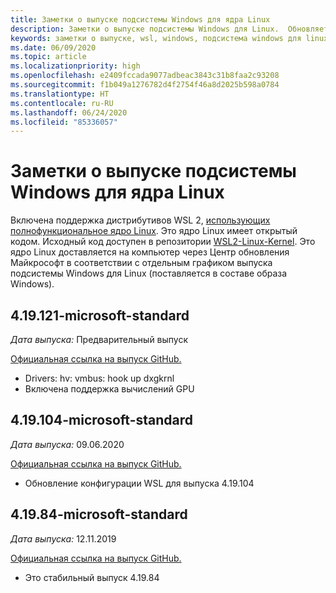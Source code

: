 ```yaml
---
title: Заметки о выпуске подсистемы Windows для ядра Linux
description: Заметки о выпуске подсистемы Windows для Linux.  Обновляется ежемесячно.
keywords: заметки о выпуске, wsl, windows, подсистема windows для linux, windowssubsystem, ubuntu, ядро
ms.date: 06/09/2020
ms.topic: article
ms.localizationpriority: high
ms.openlocfilehash: e2409fccada9077adbeac3843c31b8faa2c93208
ms.sourcegitcommit: f1b049a1276782d4f2754f46a8d2025b598a0784
ms.translationtype: HT
ms.contentlocale: ru-RU
ms.lasthandoff: 06/24/2020
ms.locfileid: "85336057"
---
```

# <a name="release-notes-for-windows-subsystem-for-linux-kernel"></a>Заметки о выпуске подсистемы Windows для ядра Linux

Включена поддержка дистрибутивов WSL 2, [использующих полнофункциональное ядро Linux](https://devblogs.microsoft.com/commandline/shipping-a-linux-kernel-with-windows/). Это ядро Linux имеет открытый кодом. Исходный код доступен в репозитории [WSL2-Linux-Kernel](https://github.com/microsoft/WSL2-Linux-Kernel). Это ядро Linux доставляется на компьютер через Центр обновления Майкрософт в соответствии с отдельным графиком выпуска подсистемы Windows для Linux (поставляется в составе образа Windows).

## <a name="419121-microsoft-standard"></a>4.19.121-microsoft-standard
*Дата выпуска:* Предварительный выпуск

[Официальная ссылка на выпуск GitHub.](https://github.com/microsoft/WSL2-Linux-Kernel/releases/tag/4.19.121-microsoft-standard)

* Drivers: hv: vmbus: hook up dxgkrnl
* Включена поддержка вычислений GPU

## <a name="419104-microsoft-standard"></a>4.19.104-microsoft-standard
*Дата выпуска:* 09.06.2020 

[Официальная ссылка на выпуск GitHub.](https://github.com/microsoft/WSL2-Linux-Kernel/releases/tag/4.19.104-microsoft-standard)

* Обновление конфигурации WSL для выпуска 4.19.104

## <a name="41984-microsoft-standard"></a>4.19.84-microsoft-standard
*Дата выпуска:* 12.11.2019 

[Официальная ссылка на выпуск GitHub.](https://github.com/microsoft/WSL2-Linux-Kernel/releases/tag/4.19.84-microsoft-standard)

* Это стабильный выпуск 4.19.84

